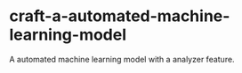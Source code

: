 # craft-a-automated-machine-learning-model
A automated machine learning model with a analyzer feature.
